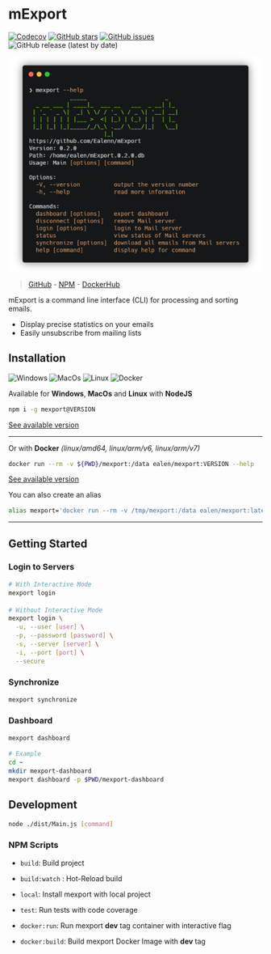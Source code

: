 # mExport

[![Codecov](https://img.shields.io/codecov/c/github/ealenn/mExport?style=for-the-badge&logo=codecov)](https://codecov.io/gh/Ealenn/mExport)
[![GitHub stars](https://img.shields.io/github/stars/Ealenn/mExport?style=for-the-badge&logo=github)](https://github.com/Ealenn/mExport/stargazers)
[![GitHub issues](https://img.shields.io/github/issues/Ealenn/mExport?style=for-the-badge&logo=github)](https://github.com/Ealenn/mExport/issues)
![GitHub release (latest by date)](https://img.shields.io/github/v/release/ealenn/mExport?style=for-the-badge)

![](./preview.png)

> [GitHub](https://github.com/Ealenn/mExport) - [NPM](https://www.npmjs.com/package/mexport) - [DockerHub](https://hub.docker.com/r/ealen/mexport)

mExport is a command line interface (CLI) for processing and sorting emails.

- Display precise statistics on your emails 
- Easily unsubscribe from mailing lists

## Installation

![Windows](https://img.shields.io/badge/-Windows-grey?style=flat&logo=windows)
![MacOs](https://img.shields.io/badge/-Mac-grey?style=flat&logo=apple)
![Linux](https://img.shields.io/badge/-Linux-grey?style=flat&logo=linux)
![Docker](https://img.shields.io/badge/-Docker-grey?style=flat&logo=docker)

Available for **Windows**, **MacOs** and **Linux** with **NodeJS** 
``` bash
npm i -g mexport@VERSION
```
[See available version](https://www.npmjs.com/package/mexport?activeTab=versions)

---

Or with **Docker** *(linux/amd64, linux/arm/v6, linux/arm/v7)*
``` bash
docker run --rm -v ${PWD}/mexport:/data ealen/mexport:VERSION --help
```
[See available version](https://hub.docker.com/r/ealen/mexport/tags)

You can also create an alias
``` bash
alias mexport='docker run --rm -v /tmp/mexport:/data ealen/mexport:latest'
```
---

## Getting Started

### Login to Servers

``` bash
# With Interactive Mode
mexport login

# Without Interactive Mode
mexport login \
  -u, --user [user] \
  -p, --password [password] \
  -s, --server [server] \
  -i, --port [port] \
  --secure
```

### Synchronize

``` bash
mexport synchronize
```

### Dashboard

``` bash
mexport dashboard
```

``` bash
# Example
cd ~
mkdir mexport-dashboard
mexport dashboard -p $PWD/mexport-dashboard
```

## Development

``` bash
node ./dist/Main.js [command]
```

### NPM Scripts

- `build`: Build project
- `build:watch` : Hot-Reload build

- `local`: Install mexport with local project
- `test`: Run tests with code coverage

- `docker:run`: Run mexport **dev** tag container with interactive flag
- `docker:build`: Build mexport Docker Image with **dev** tag
